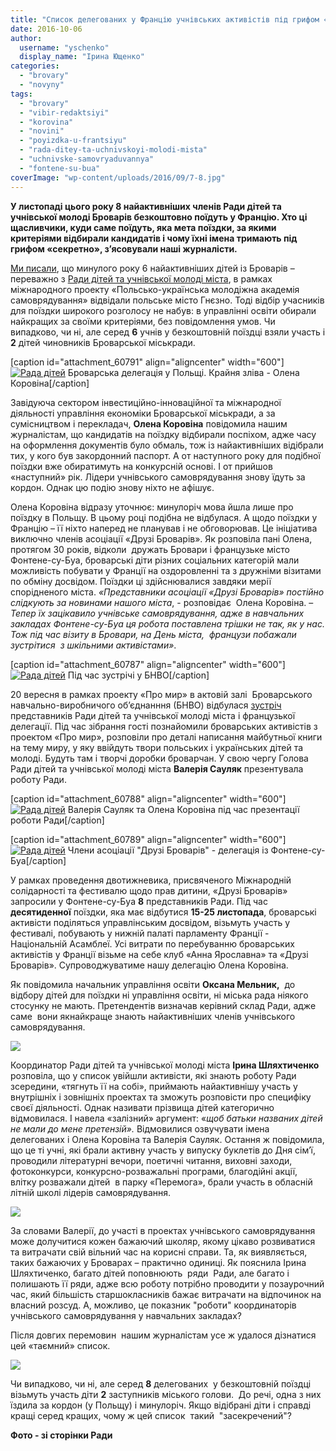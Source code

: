 ```yaml
---
title: "Список делегованих у Францію учнівських активістів під грифом «секретно»?"
date: 2016-10-06
author: 
  username: "yschenko"
  display_name: "Ірина Ющенко"
categories: 
  - "brovary"
  - "novyny"
tags: 
  - "brovary"
  - "vibir-redaktsiyi"
  - "korovina"
  - "novini"
  - "poyizdka-u-frantsiyu"
  - "rada-ditey-ta-uchnivskoyi-molodi-mista"
  - "uchnivske-samovryaduvannya"
  - "fontene-su-bua"
coverImage: "wp-content/uploads/2016/09/7-8.jpg"
---
```


**У листопаді цього року 8 найактивніших членів Ради дітей та учнівської молоді Броварів безкоштовно поїдуть у Францію. Хто ці щасливчики, куди саме поїдуть, яка мета поїздки, за якими критеріями відбирали кандидатів і чому їхні імена тримають під грифом «секретно», з’ясовували наші журналісти.**

[Ми писали](https://mpz.brovary.org/brovarska-molod-vidvidala-polshhu-z-navchalnym-vizytom-yak-z-yizdyly-ta-komu-poshhastylo/), що минулого року 6 найактивніших дітей із Броварів – переважно з [Ради дітей та учнівської молоді міста](http://bnvo.com.ua/content/рада-дітей-та-учнівської-молоді-міста-бровари), в рамках міжнародного проекту «Польсько-українська молодіжна академія самоврядування» відвідали польське місто Гнєзно. Тоді відбір учасників для поїздки широкого розголосу не набув: в управлінні освіти обирали найкращих за своїми критеріями, без повідомлення умов. Чи випадково, чи ні, але серед **6** учнів у безкоштовній поїздці взяли участь і **2** дітей чиновників Броварської міськради.

\[caption id="attachment\_60791" align="aligncenter" width="600"\][![Рада дітей](https://mpz.brovary.org/wp-content/uploads/2016/09/8-6.jpg)](https://mpz.brovary.org/wp-content/uploads/2016/09/8-6.jpg) Броварська делегація у Польщі. Крайня зліва - Олена Коровіна\[/caption\]

Завідуюча сектором інвестиційно-інноваційної та міжнародної діяльності управління економіки Броварської міськради, а за сумісництвом і перекладач, **Олена Коровіна** повідомила нашим журналістам, що кандидатів на поїздку відбирали поспіхом, адже часу на оформлення документів було обмаль, тож із найактивніших відібрали тих, у кого був закордонний паспорт. А от наступного року для подібної поїздки вже обиратимуть на конкурсній основі. І от прийшов «наступний» рік. Лідери учнівського самоврядування знову їдуть за кордон. Однак цю подію знову ніхто не афішує.

Олена Коровіна відразу уточнює: минулоріч мова йшла лише про поїздку в Польщу. В цьому році подібна не відбулася. А щодо поїздки у Францію – її ніхто наперед не планував і не обговорював. Це ініціатива виключно членів асоціації «Друзі Броварів». Як розповіла пані Олена, протягом 30 років, відколи  дружать Бровари і французьке місто Фонтене-су-Буа, броварські діти різних соціальних категорій мали можливість побувати у Франції на оздоровленні та з дружніми візитами по обміну досвідом. Поїздки ці здійснювалися завдяки мерії спорідненого міста. _«Представники асоціації «Друзі Броварів» постійно слідкують за новинами нашого міста_, - розповідає  Олена Коровіна. – _Тепер їх зацікавило учнівське самоврядування, адже в навчальних закладах Фонтене-су-Буа ця робота поставлена трішки не так, як у нас. Тож під час візиту в Бровари, на День міста,  французи побажали зустрітися  з шкільними активістами»_.

\[caption id="attachment\_60787" align="aligncenter" width="600"\][![Рада дітей](https://mpz.brovary.org/wp-content/uploads/2016/09/4-7.jpg)](https://mpz.brovary.org/wp-content/uploads/2016/09/4-7.jpg) Під час зустрічі у БНВО\[/caption\]

20 вересня в рамках проекту «Про мир» в актовій залі  Броварського навчально-виробничого об’єднанння (БНВО) відбулася [зустріч](http://radamolodibrovaru.blogspot.com) представників Ради дітей та учнівської молоді міста і французької делегації. Під час зібрання гості познайомили броварських активістів з проектом «Про мир», розповіли про деталі написання майбутньої книги на тему миру, у яку ввійдуть твори польських і українських дітей та молоді. Будуть там і творчі доробки броварчан. У свою чергу Голова Ради дітей та учнівської молоді міста **Валерія Сауляк** презентувала роботу Ради.

\[caption id="attachment\_60788" align="aligncenter" width="600"\][![Рада дітей](https://mpz.brovary.org/wp-content/uploads/2016/09/5-9.jpg)](https://mpz.brovary.org/wp-content/uploads/2016/09/5-9.jpg) Валерія Сауляк та Олена Коровіна під час презентації роботи Ради\[/caption\]

\[caption id="attachment\_60789" align="aligncenter" width="600"\][![Рада дітей](https://mpz.brovary.org/wp-content/uploads/2016/09/6-6.jpg)](https://mpz.brovary.org/wp-content/uploads/2016/09/6-6.jpg) Члени асоціації "Друзі Броварів" - делегація із Фонтене-су-Буа\[/caption\]

У рамках проведення двотижневика, присвяченого Міжнародній солідарності та фестивалю щодо прав дитини, «Друзі Броварів» запросили у Фонтене-су-Буа **8** представників Ради. Під час **десятиденної** поїздки, яка має відбутися **15-25 листопада**, броварські активісти поділяться управлінським досвідом, візьмуть участь у фестивалі, побувають у нижній палаті парламенту Франції - Національній Асамблеї. Усі витрати по перебуванню броварських активістів у Франції візьме на себе клуб «Анна Ярославна» та «Друзі Броварів». Супроводжуватиме нашу делегацію Олена Коровіна.

Як повідомила начальник управління освіти **Оксана Мельник,**  до відбору дітей для поїздки ні управління освіти, ні міська рада ніякого стосунку не мають. Претендентів визначав керівний склад Ради, адже саме  вони якнайкраще знають найактивніших членів учнівського самоврядування.

[![](https://mpz.brovary.org/wp-content/uploads/2016/09/2.png)](https://mpz.brovary.org/wp-content/uploads/2016/09/2.png)

Координатор Ради дітей та учнівської молоді міста **Ірина Шляхтиченко** розповіла, що у список увійшли активісти, які знають роботу Ради зсередини, «тягнуть її на собі», приймають найактивнішу участь у внутрішніх і зовнішніх проектах та зможуть розповісти про специфіку своєї діяльності. Однак називати прізвища дітей категорично відмовилася. І навела «залізний» аргумент: «_щоб батьки названих дітей не мали до мене претензій»._ Відмовилися озвучувати імена делегованих і Олена Коровіна та Валерія Сауляк. Остання ж повідомила, що це ті учні, які брали активну участь у випуску буклетів до Дня сім’ї, проводили літературні вечори, поетичні читання, виховні заходи, фотоконкурси, конкурсно-розважальні програми, благодійні акції, влітку розважали дітей  в парку «Перемога», брали участь в обласній літній школі лідерів самоврядування.

[![](https://mpz.brovary.org/wp-content/uploads/2016/09/1-1.png)](https://mpz.brovary.org/wp-content/uploads/2016/09/1-1.png)

За словами Валерії, до участі в проектах учнівського самоврядування може долучитися кожен бажаючий школяр, якому цікаво розвиватися та витрачати свій вільний час на корисні справи. Та, як виявляється, таких бажаючих у Броварах – практично одиниці. Як пояснила Ірина Шляхтиченко, багато дітей поповнюють  ряди  Ради, але багато і полишають її ряди, адже всю роботу потрібно проводити у позаурочний час, який більшість старшокласників бажає витрачати на відпочинок на власний розсуд. А, можливо, це показник "роботи" координаторів учнівського самоврядування у навчальних закладах?

Після довгих перемовин  нашим журналістам усе ж удалося дізнатися цей «таємний» список.

[![](https://mpz.brovary.org/wp-content/uploads/2016/09/3.png)](https://mpz.brovary.org/wp-content/uploads/2016/09/3.png)

Чи випадково, чи ні, але серед **8** делегованих  у безкоштовній поїздці візьмуть участь діти **2** заступників міського голови.  До речі, одна з них  їздила за кордон (у Польщу) і минулоріч. Якщо відібрані діти і справді кращі серед кращих, чому ж цей список  такий  "засекречений"?

**Фото - зі сторінки Ради**
